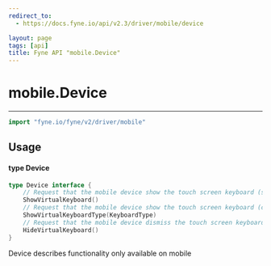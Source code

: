```yaml
---
redirect_to:
  - https://docs.fyne.io/api/v2.3/driver/mobile/device

layout: page
tags: [api]
title: Fyne API "mobile.Device"
---
```



# mobile.Device
---
```go
import "fyne.io/fyne/v2/driver/mobile"
```

## Usage

#### type Device

```go
type Device interface {
	// Request that the mobile device show the touch screen keyboard (standard layout)
	ShowVirtualKeyboard()
	// Request that the mobile device show the touch screen keyboard (custom layout)
	ShowVirtualKeyboardType(KeyboardType)
	// Request that the mobile device dismiss the touch screen keyboard
	HideVirtualKeyboard()
}
```

Device describes functionality only available on mobile
